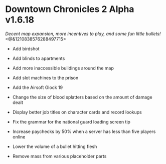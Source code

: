 # Downtown Chronicles 2 Alpha v1.6.18
*Decent map expansion, more incentives to play, and some fun little bullets!*
<@&1210838576288497715>

* Add birdshot
* Add blinds to apartments
* Add more inaccessible buildings around the map
* Add slot machines to the prison
* Add the Airsoft Glock 19

* Change the size of blood splatters based on the amount of damage dealt
* Display better job titles on character cards and record lookups
* Fix the grammar for the national guard loading screen tip
* Increase paychecks by 50% when a server has less than five players online
* Lower the volume of a bullet hitting flesh
* Remove mass from various placeholder parts